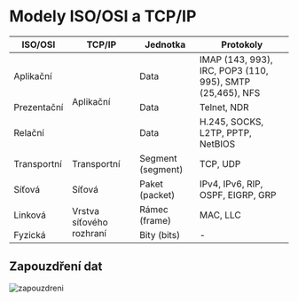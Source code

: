 # Modely ISO/OSI a TCP/IP

<table>
  <thead>
    <tr>
      <th>ISO/OSI</th>
      <th>TCP/IP</th>
      <th>Jednotka</th>
      <th>Protokoly</th>
    </tr>
  </thead>
  <tbody>
    <tr>
      <td>Aplikační</td>
      <td rowspan=3>Aplikační</td>
      <td>Data</td>
      <td>IMAP (143, 993), IRC, POP3 (110, 995), SMTP (25,465), NFS</td>
    </tr>
    <tr>
      <td>Prezentační</td>
      <td>Data</td>
      <td>Telnet, NDR</td>
    </tr>
    <tr>
      <td>Relační</td>
      <td>Data</td>
      <td>H.245, SOCKS, L2TP, PPTP, NetBIOS</td>
    </tr>
    <tr>
      <td>Transportní</td>
      <td>Transportní</td>
      <td>Segment (segment)</td>
      <td>TCP, UDP</td>
    </tr>
    <tr>
      <td>Síťová</td>
      <td>Síťová</td>
      <td>Paket (packet)</td>
      <td>IPv4, IPv6, RIP, OSPF, EIGRP, GRP</td>
    </tr>
    <tr>
      <td>Linková</td>
      <td rowspan=2>Vrstva síťového rozhraní</td>
      <td>Rámec (frame)</td>
      <td>MAC, LLC</td>
    </tr>
    <tr>
      <td>Fyzická</td>
      <td>Bity (bits)</td>
      <td>-</td>
    </tr>
  </tbody>
</table>

## Zapouzdření dat

![zapouzdreni](https://user-images.githubusercontent.com/44552607/230782353-e660785d-898f-4edc-9141-65034ba56c10.png)
